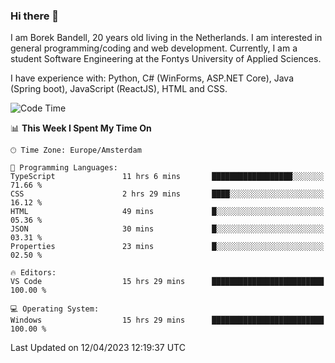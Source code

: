 ### Hi there 👋

I am Borek Bandell, 20 years old living in the Netherlands. I am interested in general programming/coding and web development. Currently, I am a student Software Engineering at the Fontys University of Applied Sciences.

I have experience with: Python, C# (WinForms, ASP.NET Core), Java (Spring boot), JavaScript (ReactJS), HTML and CSS.

<!--START_SECTION:waka-->
![Code Time](http://img.shields.io/badge/Code%20Time-512%20hrs%203%20mins-blue)

📊 **This Week I Spent My Time On** 

```text
🕑︎ Time Zone: Europe/Amsterdam

💬 Programming Languages: 
TypeScript               11 hrs 6 mins       ██████████████████░░░░░░░   71.66 % 
CSS                      2 hrs 29 mins       ████░░░░░░░░░░░░░░░░░░░░░   16.12 % 
HTML                     49 mins             █░░░░░░░░░░░░░░░░░░░░░░░░   05.36 % 
JSON                     30 mins             █░░░░░░░░░░░░░░░░░░░░░░░░   03.31 % 
Properties               23 mins             █░░░░░░░░░░░░░░░░░░░░░░░░   02.50 % 

🔥 Editors: 
VS Code                  15 hrs 29 mins      █████████████████████████   100.00 % 

💻 Operating System: 
Windows                  15 hrs 29 mins      █████████████████████████   100.00 % 
```


 Last Updated on 12/04/2023 12:19:37 UTC
<!--END_SECTION:waka-->

<!--**tcBorek2002/tcBorek2002** is a ✨ _special_ ✨ repository because its `README.md` (this file) appears on your GitHub profile.

Here are some ideas to get you started:

- 🔭 I’m currently working on ...
- 🌱 I’m currently learning ...
- 👯 I’m looking to collaborate on ...
- 🤔 I’m looking for help with ...
- 💬 Ask me about ...
- 📫 How to reach me: ...
- 😄 Pronouns: ...
- ⚡ Fun fact: ...
-->
